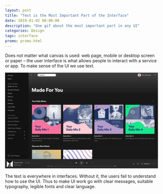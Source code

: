 ```yaml
---
layout: post
title: "Text is the Most Important Part of the Interface"
date: 2019-01-02 00:00:00
description: "One gif about the most important part in any UI"
categories: Design
tags: interface
promo: promo.html
---
```


Does not matter what canvas is used: web page, mobile or desktop screen or paper – the user interface is what allows people to interact with a service or app. To make sense of the UI we use text.

<span class="p1000">![user interface with and without text](/blog_img/advices/ui-text.gif)</span>

The text is everywhere in interfaces. Without it, the users fail to understand how to use the UI. Thus to make UI work go with clear messages, suitable typography, legible fonts and clear language.